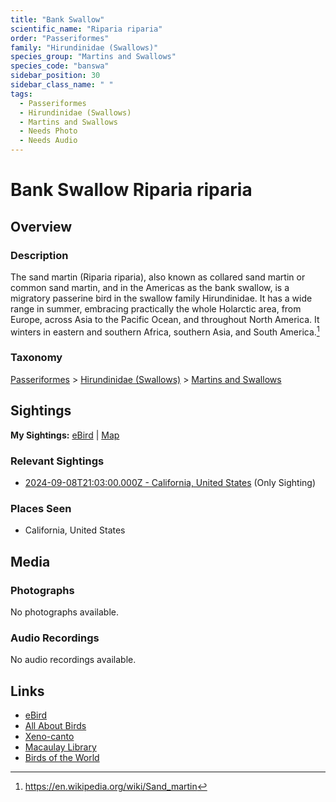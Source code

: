 ```yaml
---
title: "Bank Swallow"
scientific_name: "Riparia riparia"
order: "Passeriformes"
family: "Hirundinidae (Swallows)"
species_group: "Martins and Swallows"
species_code: "banswa"
sidebar_position: 30
sidebar_class_name: " "
tags: 
  - Passeriformes
  - Hirundinidae (Swallows)
  - Martins and Swallows
  - Needs Photo
  - Needs Audio
---
```


# Bank Swallow <span className='sci_name'>Riparia riparia</span>

## Overview

### Description
The sand martin (Riparia riparia), also known as collared sand martin or common sand martin, and in the Americas as the bank swallow, is a migratory passerine bird in the swallow family Hirundinidae. It has a wide range in summer, embracing practically the whole Holarctic area, from Europe, across Asia to the Pacific Ocean, and throughout North America. It winters in eastern and southern Africa, southern Asia, and South America.[^1]

[^1]: https://en.wikipedia.org/wiki/Sand_martin

### Taxonomy
[Passeriformes](/tags/passeriformes) > [Hirundinidae (Swallows)](/tags/hirundinidae-swallows) > [Martins and Swallows](/tags/martins-and-swallows)


## Sightings

**My Sightings:** [eBird](https://ebird.org/lifelist?r=world&time=life&spp=banswa) | [Map](/map?species_code=banswa)

### Relevant Sightings

* [2024-09-08T21:03:00.000Z - California, United States](https://ebird.org/checklist/S194467710) (Only Sighting)

### Places Seen

* California, United States



## Media
### Photographs
No photographs available.

### Audio Recordings
No audio recordings available.

## Links
* [eBird](https://ebird.org/species/banswa) 
* [All About Birds](https://www.allaboutbirds.org/guide/banswa) 
* [Xeno-canto](https://www.xeno-canto.org/species/riparia-riparia) 
* [Macaulay Library](https://search.macaulaylibrary.org/catalog?taxonCode=banswa&sort=rating_rank_desc)
* [Birds of the World](https://birdsoftheworld.org/bow/species/banswa)
